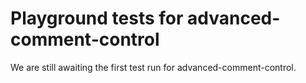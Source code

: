 # Playground tests for advanced-comment-control
We are still awaiting the first test run for advanced-comment-control.
